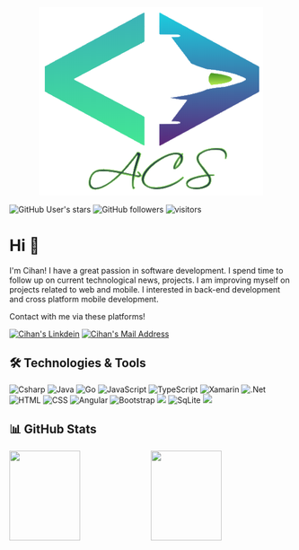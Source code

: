 <p align="center">
  <img  src="https://github.com/aykutcihansevim/acs/blob/main/readMeBanner.png">
</p>

  ![GitHub User's stars](https://img.shields.io/github/stars/aykutcihansevim?style=social)
  ![GitHub followers](https://img.shields.io/github/followers/aykutcihansevim?style=social)
  ![visitors](https://visitor-badge.glitch.me/badge?page_id=aykutcihansevim.id)

# Hi 👋
I'm Cihan! I have a great passion in software development. I spend time to follow up on current technological news, projects. I am improving myself on projects related to web and mobile. I interested in back-end development and cross platform mobile development. 

Contact with me via these platforms! 

  <a href="https://www.linkedin.com/in/aykutcihansevim/" target="_blank" rel="nofollow"><img alt="Cihan's Linkdein" src="https://img.shields.io/badge/LinkedIn-0077B5?style=for-the-badge&logo=linkedin&logoColor=white" /></a>
  <a href="mailto:aykutcihansevim@gmail.com" target="_blank" rel="nofollow"><img alt="Cihan's Mail Address" src="https://img.shields.io/badge/Gmail-D14836?style=for-the-badge&logo=gmail&logoColor=white" /></a>

  
## 🛠 Technologies & Tools 
<img alt="Csharp" src="https://img.shields.io/badge/C%23-239120?style=for-the-badge&logo=c-sharp&logoColor=white"></img>
<img alt="Java" src="https://img.shields.io/badge/java-%23ED8B00.svg?style=for-the-badge&logo=java&logoColor=white"></img>
<img alt="Go" src="https://img.shields.io/badge/Go-00ADD8?style=for-the-badge&logo=go&logoColor=white"/>
<img alt="JavaScript" src="https://img.shields.io/badge/javascript%20-%23323330.svg?&style=for-the-badge&logo=javascript&logoColor=%23F7DF1E"/>
<img alt="TypeScript" src="https://img.shields.io/badge/typescript%20-%23007ACC.svg?&style=for-the-badge&logo=typescript&logoColor=white"/>
<img alt="Xamarin" src="https://img.shields.io/badge/Xamarin-3199DC?style=for-the-badge&logo=xamarin&logoColor=white"></img>
<img alt=".Net" src="https://img.shields.io/badge/.NET-5C2D91?style=for-the-badge&logo=.net&logoColor=white"></img>
<img alt="HTML" src="https://img.shields.io/badge/HTML-239120?style=for-the-badge&logo=html5&logoColor=white"/>
<img alt="CSS" src="https://img.shields.io/badge/CSS-239120?&style=for-the-badge&logo=css3&logoColor=white"/>
<img alt="Angular" src="https://img.shields.io/badge/angular%20-%23DD0031.svg?&style=for-the-badge&logo=angular&logoColor=white"/>
<img alt="Bootstrap" src="https://img.shields.io/badge/bootstrap%20-%23563D7C.svg?&style=for-the-badge&logo=bootstrap&logoColor=white"/>
<img src="https://img.shields.io/badge/Microsoft_SQL_Server-CC2927?style=for-the-badge&logo=microsoft-sql-server&logoColor=white"></img>
<img alt="SqLite" src="https://img.shields.io/badge/SQLite-07405E?style=for-the-badge&logo=sqlite&logoColor=white"/>
<img src="https://img.shields.io/badge/Windows-0078D6?style=for-the-badge&logo=windows&logoColor=white"></img>


## 📊 GitHub Stats

<img height="160px" width="50%" src="https://github-readme-stats.vercel.app/api?username=aykutcihansevim&count_private=true&include_all_commits=true&show_icons=true&theme=tokyonight" /><!-- wi*quL3fcV --><img height="160px" width="50%" src="https://github-readme-stats.vercel.app/api/top-langs/?username=aykutcihansevim&count_private=true&layout=compact&show_icons=true&theme=tokyonight" /></a>






<!--
**aykutcihansevim/aykutcihansevim** is a ✨ _special_ ✨ repository because its `README.md` (this file) appears on your GitHub profile.
<p align="center">
  <img src="https://github-readme-stats.vercel.app/api?username=aykutcihansevim&count_private=true&show_icons=true&theme=tokyonight">
  <img src="https://github-readme-stats.vercel.app/api/top-langs/?username=aykutcihansevim&count_private=true&hide=html,ruby&layout=compact&show_icons=true&theme=tokyonight">

  

</p>
Here are some ideas to get you started:

- 🔭 I’m currently working on ...
- 🌱 I’m currently learning ...
- 👯 I’m looking to collaborate on ...
- 🤔 I’m looking for help with ...
- 💬 Ask me about ...
- 📫 How to reach me: ...
- 😄 Pronouns: ...
- ⚡ Fun fact: ...
-->

